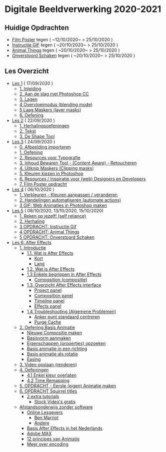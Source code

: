 # Digitale Beeldverwerking 2020-2021

## Huidige Opdrachten

- [Film Poster](https://goldflow.github.io/photoshop-courses/film-poster) tegen ( ~12/10/2020~ > 25/10/2020 )
- [Instructie GIF](https://github.com/Goldflow/photoshop-courses/tree/master/les5#3-opdracht-instructie-gif) tegen ( ~20/10/2020~ > 25/10/2020 )
- [Animal Things](https://goldflow.github.io/photoshop-courses/animal-things) tegen ( ~20/10/2020~ > 25/10/2020 )
- [Onverstoord Schaken](https://goldflow.github.io/photoshop-courses/chess-focus/) tegen ( ~20/10/2020~ > 25/10/2020 )

## Les Overzicht

- [Les 1](https://goldflow.github.io/photoshop-courses/les1) ( 17/09/2020 )
  * [1. Inleiding](https://goldflow.github.io/photoshop-courses/les1#1-inleiding)
  * [2. Aan de slag met Photoshop CC](https://goldflow.github.io/photoshop-courses/les1#2-aan-de-slag-met-photoshop-cc)
  * [3. Lagen](https://goldflow.github.io/photoshop-courses/les1#3-lagen)
  * [4 Overvloeimodus (blending mode)](https://goldflow.github.io/photoshop-courses/les1#4-overvloeimodus-blending-mode)
  * [5 Laag Maskers (layer masks)](https://goldflow.github.io/photoshop-courses/les1#5-laag-maskers--layer-masks-)
  * [6. Oefening](https://goldflow.github.io/photoshop-courses/les1#-muscle--6-oefening)
- [Les 2](https://goldflow.github.io/photoshop-courses/les2) ( 22/09/2020 )
  * [1. Herhalingsoefeningen](https://goldflow.github.io/photoshop-courses/les2#1-herhalingsoefeningen)
  * [2. Tekst](https://goldflow.github.io/photoshop-courses/les2#2-tekst)
  * [3. De Shape Tool](https://goldflow.github.io/photoshop-courses/les2#3-de-shape-tool)
- [Les 3](https://goldflow.github.io/photoshop-courses/les3) ( 24/09/2020 )
  * [0. Afbeelding importeren](https://goldflow.github.io/photoshop-courses/les3#0-afbeelding-importeren)
  * [1. Oefening](https://goldflow.github.io/photoshop-courses/les3#1-oefening)
  * [2. Resources voor Typografie](https://goldflow.github.io/photoshop-courses/les3#2-resources-voor-typografie)
  * [3. Inhoud Bewaren Tool - (Content Aware) - Retoucheren](https://goldflow.github.io/photoshop-courses/les3#3-inhoud-bewaren-tool-en-retoucheren)
  * [4. Uitknip Maskers (Clipping masks)](https://goldflow.github.io/photoshop-courses/les3#4-uitknip-maskers)
  * [5. Kleuren kiezen in Photoshop](https://goldflow.github.io/photoshop-courses/les3#5-kleuren-kiezen-in-photoshop)
  * [6. Resources / Inspiratie voor (web) Designers en Developers](https://goldflow.github.io/photoshop-courses/les3#6-resources-inspiratie-voor-designers-en-developers)
  * [7. Film Poster opdracht](https://goldflow.github.io/photoshop-courses/les3#7-film-poster-opdracht)
- [Les 4](https://goldflow.github.io/photoshop-courses/les4) ( 06/10/2020 )
  * [1. Verkleuren - Kleuren aanpassen / veranderen](https://goldflow.github.io/photoshop-courses/les4#1-verkleuren)
  * [2. Handelingen automatiseren (automate actions)](https://goldflow.github.io/photoshop-courses/les4#2-handelingen-automatiseren)
  * [3 GIF: Web Animaties in Photoshop maken](https://goldflow.github.io/photoshop-courses/les4#3-gif--web-animaties-in-photoshop-maken)
- [Les 5](https://goldflow.github.io/photoshop-courses/les5) ( 08/10/2020, 13/10/2020, 15/10/2020)
  * [1. Reken op jezelf! (self reliance)](https://goldflow.github.io/photoshop-courses/les5#1-reken-op-jezelf-self-reliance)
  * [2. Herhaling](https://goldflow.github.io/photoshop-courses/les5#2-herhaling)
  * [3 OPDRACHT: Instructie Gif](https://goldflow.github.io/photoshop-courses/les5#3-opdracht-instructie-gif)
  * [4 OPDRACHT: Animal Things](https://goldflow.github.io/photoshop-courses/les5#4-opdracht-animal-things)
  * [5 OPDRACHT: Onverstoord Schaken](https://goldflow.github.io/photoshop-courses/les5#5-opdracht-onverstoord-schaken)
 - [Les 6: After Effects](https://goldflow.github.io/photoshop-courses/les6#les-6--after-effects)
   * [1. Introductie](https://goldflow.github.io/photoshop-courses/les6#1-introductie)
     + [1.1. Wat is After Effects](https://goldflow.github.io/photoshop-courses/les6#11-wat-is-after-effects)
       - [Kort](https://goldflow.github.io/photoshop-courses/les6#kort)
       - [Lang](https://goldflow.github.io/photoshop-courses/les6#lang)
     + [1.2. Wat is After Effects](https://goldflow.github.io/photoshop-courses/les6#12-wat-is-after-effects)
     + [1.3 Enkele begrippen in After Effects](https://goldflow.github.io/photoshop-courses/les6#13-enkele-begrippen-in-after-effects)
       - [Composition (compositie)](https://goldflow.github.io/photoshop-courses/les6#composition--compositie-)
     + [1.3. Overzicht After Effects interface](https://goldflow.github.io/photoshop-courses/les6#13-overzicht-after-effects-interface)
       - [Project panel](https://goldflow.github.io/photoshop-courses/les6#project-panel)
       - [Composition panel](https://goldflow.github.io/photoshop-courses/les6#composition-panel)
       - [Timeline panel](https://goldflow.github.io/photoshop-courses/les6#timeline-panel)
       - [Effects panel](https://goldflow.github.io/photoshop-courses/les6#effects-panel)
     + [1.4 Troubleshooting (Algemene Problemen)](https://goldflow.github.io/photoshop-courses/les6#14-troubleshooting--algemene-problemen-)
       - [Anker punt standaard centreren](https://goldflow.github.io/photoshop-courses/les6#anker-punt-standaard-centreren)
       - [Purge Cache](https://goldflow.github.io/photoshop-courses/les6#purge-cache)
   * [2. Oefening Basis Animatie](https://goldflow.github.io/photoshop-courses/les6#2-oefening-basis-animatie)
     + [Nieuwe Compositie maken](https://goldflow.github.io/photoshop-courses/les6#nieuwe-compositie-maken)
     + [Basisvorm aanmaken](https://goldflow.github.io/photoshop-courses/les6#basisvorm-aanmaken)
     + [Eigenschappen (properties) opzoeken](https://goldflow.github.io/photoshop-courses/les6#eigenschappen--properties--opzoeken)
     + [Basis animatie in een richting](https://goldflow.github.io/photoshop-courses/les6#basis-animatie-in-een-richting)
     + [Basis animatie als rotatie](https://goldflow.github.io/photoshop-courses/les6#basis-animatie-als-rotatie)
     + [Easing](https://goldflow.github.io/photoshop-courses/les6#easing)
   * [3. Video opslaan (renderen)](https://goldflow.github.io/photoshop-courses/les6#3-video-opslaan--renderen-)
   * [4. Oefeningen](https://goldflow.github.io/photoshop-courses/les6#4-oefeningen)
     + [4.1 Enkel kleur overlaten](https://goldflow.github.io/photoshop-courses/les6#41-enkel-kleur-overlaten)
     + [4.2 Time Remapping](https://goldflow.github.io/photoshop-courses/les6#42-time-remapping)
   * [5. OPDRACHT - Eerste (eigen) Animatie maken](https://goldflow.github.io/photoshop-courses/les6#5-opdracht---eerste--eigen--animatie-maken)
   * [6. OPDRACHT Squirrel titles](https://goldflow.github.io/photoshop-courses/les6#6-opdracht-squirrel-titles)
     + [2 extra tutorials](https://goldflow.github.io/photoshop-courses/les6#2-extra-tutorials)
       - [Stock Video's gratis](https://goldflow.github.io/photoshop-courses/les6#stock-video-s-gratis)
   * [Afstandsonderwijs zonder software](https://goldflow.github.io/photoshop-courses/les6#afstandsonderwijs-zonder-software)
     + [Online Lesgevers](https://goldflow.github.io/photoshop-courses/les6#online-lesgevers)
       - [Ben Marriot](https://goldflow.github.io/photoshop-courses/les6#ben-marriot)
       - [Andere](https://goldflow.github.io/photoshop-courses/les6#andere)
     + [Basis After Effects in het Nederlands](https://goldflow.github.io/photoshop-courses/les6#basis-after-effects-in-het-nederlands)
     + [Adobe MAX](https://goldflow.github.io/photoshop-courses/les6#adobe-max)
     + [12 principes van Animatie](https://goldflow.github.io/photoshop-courses/les6#12-principes-van-animatie)
     + [Meer over encoding](https://goldflow.github.io/photoshop-courses/les6#meer-over-encoding)

